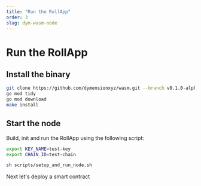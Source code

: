 ```yaml
---
title: "Run the RollApp"
order: 3
slug: dym-wasm-node
---
```


# Run the RollApp

## Install the binary

```sh
git clone https://github.com/dymensionxyz/wasm.git --branch v0.1.0-alpha && cd wasm
go mod tidy
go mod download
make install
```

## Start the node

Build, init and run the RollApp using the following script:

```sh
export KEY_NAME=test-key
export CHAIN_ID=test-chain

sh scripts/setup_and_run_node.sh
```

Next let's deploy a smart contract
